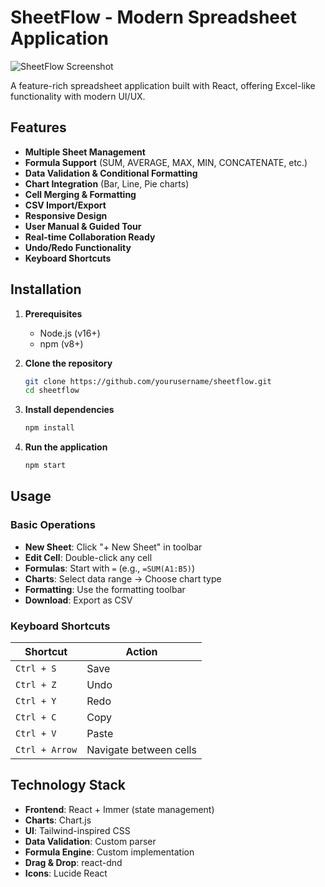 # SheetFlow - Modern Spreadsheet Application

![SheetFlow Screenshot](screenshot.png) <!-- Add actual screenshot later -->

A feature-rich spreadsheet application built with React, offering Excel-like functionality with modern UI/UX.

## Features

- **Multiple Sheet Management**
- **Formula Support** (SUM, AVERAGE, MAX, MIN, CONCATENATE, etc.)
- **Data Validation & Conditional Formatting**
- **Chart Integration** (Bar, Line, Pie charts)
- **Cell Merging & Formatting**
- **CSV Import/Export**
- **Responsive Design**
- **User Manual & Guided Tour**
- **Real-time Collaboration Ready**
- **Undo/Redo Functionality**
- **Keyboard Shortcuts**

## Installation

1. **Prerequisites**
   - Node.js (v16+)
   - npm (v8+)

2. **Clone the repository**
   ```bash
   git clone https://github.com/yourusername/sheetflow.git
   cd sheetflow
   ```

3. **Install dependencies**
   ```bash
   npm install
   ```

4. **Run the application**
   ```bash
   npm start
   ```

## Usage

### Basic Operations
- **New Sheet**: Click "+ New Sheet" in toolbar
- **Edit Cell**: Double-click any cell
- **Formulas**: Start with `=` (e.g., `=SUM(A1:B5)`)
- **Charts**: Select data range → Choose chart type
- **Formatting**: Use the formatting toolbar
- **Download**: Export as CSV

### Keyboard Shortcuts
| Shortcut       | Action                |
|----------------|-----------------------|
| `Ctrl + S`     | Save                  |
| `Ctrl + Z`     | Undo                  |
| `Ctrl + Y`     | Redo                  |
| `Ctrl + C`     | Copy                  |
| `Ctrl + V`     | Paste                 |
| `Ctrl + Arrow` | Navigate between cells|

## Technology Stack

- **Frontend**: React + Immer (state management)
- **Charts**: Chart.js
- **UI**: Tailwind-inspired CSS
- **Data Validation**: Custom parser
- **Formula Engine**: Custom implementation
- **Drag & Drop**: react-dnd
- **Icons**: Lucide React
